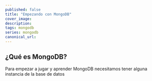 ```yaml
---
published: false
title: "Empezando con MongoDB"
cover_image: 
description: 
tags: mongodb
series: mongodb
canonical_url:
---
```


## ¿Qué es MongoDB?



Para empezar a jugar y aprender MongoDB necesitamos tener alguna instancia de la base de datos